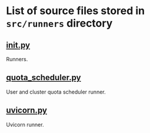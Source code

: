 # List of source files stored in `src/runners` directory

## [__init__.py](__init__.py)
Runners.

## [quota_scheduler.py](quota_scheduler.py)
User and cluster quota scheduler runner.

## [uvicorn.py](uvicorn.py)
Uvicorn runner.

